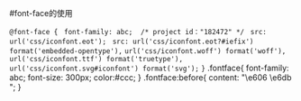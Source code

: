 #font-face的使用

`@font-face {`
 ` font-family: abc;  /* project id："182472" */`
 ` src: url('css/iconfont.eot');`
 ` src: url('css/iconfont.eot?#iefix') format('embedded-opentype'),`
  `url('css/iconfont.woff') format('woff'),`
 ` url('css/iconfont.ttf') format('truetype'),`
  `url('css/iconfont.svg#iconfont') format('svg');`
`}`
.fontface{
	font-family: abc;
	font-size: 300px;
	color:#ccc;
}
.fontface:before{
	content: "\e606 \e6db ";
}